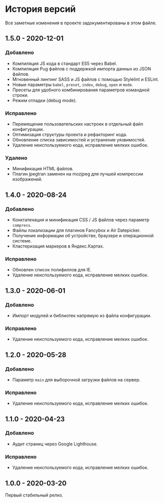 # История версий

Все заметные изменения в проекте задокументированы в этом файле.

[1.5.0]: https://github.com/digikid/gulp-project/releases/tag/1.5.0

## 1.5.0 - 2020-12-01

### Добавлено
- Компиляция JS кода в стандарт ES5 через Babel.
- Компиляция Pug файлов c поддержкой импорта данных из JSON файлов.
- Мгновенный линтинг SASS и JS файлов с помощью Stylelint и ESLint.
- Новые параметры `babel`, `preset`, `index`, `debug`, `open` и `mode`.
- Пресеты для удобного комбинирования параметров командной строки.
- Режим отладки (debug mode).

### Исправлено
- Перемещение пользовательских настроек в отдельный файл конфигурации.
- Оптимизация структуры проекта и рефакторинг кода.
- Обновление списка зависимостей и устранение уязвимостей.
- Удаление неиспользуемого кода, исправление мелких ошибок.

### Удалено
- Минификация HTML файлов.
- Плагин jpegtran заменен на mozjpeg для лучшей компрессии изображений.

## 1.4.0 - 2020-08-24

### Добавлено
- Конктатенация и минификация CSS / JS файлов через параметр `compress`.
- Файлы локализации для плагинов Fancybox и Air Datepicker.
- Получение информации об устройстве, браузере и операционной системе.
- Кластеризация маркеров в Яндекс.Картах.

### Исправлено
- Обновлен список полифиллов для IE.
- Удаление неиспользуемого кода, исправление мелких ошибок.

## 1.3.0 - 2020-06-01

### Добавлено
- Импорт модулей и библиотек напрямую из файла конфигурации.

### Исправлено
- Удаление неиспользуемого кода, исправление мелких ошибок.

## 1.2.0 - 2020-05-28

### Добавлено
- Параметр `main` для выборочной загрузки файлов на сервер.

### Исправлено
- Удаление неиспользуемого кода, исправление мелких ошибок.

## 1.1.0 - 2020-04-23

### Добавлено
- Аудит страниц через Google Lighthouse.

### Исправлено
- Удаление неиспользуемого кода, исправление мелких ошибок.

## 1.0.0 - 2020-03-20
Первый стабильный релиз.
